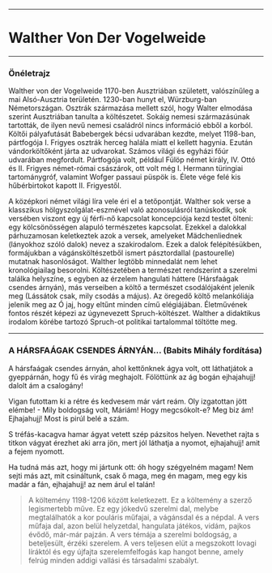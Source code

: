 
<!--
Walther Von Der Vogelweide

hársfavirágok
ó jajj hogy eltűnt minden

linkek:
https://blog.verselemzes.hu/jegyzet/walther-von-der-vogelweide-a-harsfaagak-csendes-arnyan-elemzes/
https://www.babelmatrix.org/works/de/Vogelweide%2C_Walther_von_der-1170/Ow%C3%AA_war_sint_verswunden_alliu_m%C3%AEniu_j%C3%A2r%21/hu/11952-%C3%93_jaj%2C_hogy_elt%C5%B1nt_minden...

-->

---

# Walther Von Der Vogelweide

---

### Önéletrajz

Walther von der Vogelweide 1170-ben Ausztriában született, valószínűleg a mai Alsó-Ausztria területén.
1230-ban hunyt el, Würzburg-ban Németországan.
Osztrák származása mellett szól, hogy Walter elmodása szerint Ausztriában tanulta a költészetet.
Sokáig nemesi származásúnak tartották, de ilyen nevű nemesi családról nincs információ ebből a korból.
Költői pályafutását Babebergek bécsi udvarában kezdte, melyet 1198-ban, pártfogója I. Frigyes osztrák herceg halála miatt el kellett hagynia.
Ezután vándorköltőként járta az udvarokat. Számos világi és egyházi főúr udvarában megfordult.
Pártfogója volt, például Fülöp német király, IV. Ottó és II. Frigyes német-római császárok, ott volt még I. Hermann türingiai tartománygróf, valamint Wofger passaui püspök is. 
Élete vége felé kis hűbérbirtokot kapott II. Frigyestől.

A középkori német világi líra vele éri el a tetőpontját.
Walther sok verse a klasszikus hölgyszolgálat-eszmével való azonosulásról tanúskodik, sok versében viszont egy új férfi-nő kapcsolat koncepciója kezd testet ölteni: egy kölcsönösségen alapuló természetes kapcsolat.
Ezekkel a dalokkal párhuzamosan keletkeztek azok a versek, amelyeket Mädchenliednek (lányokhoz szóló dalok) nevez a szakirodalom.
Ezek a dalok felépítésükben, formájukban a vágánsköltészetből ismert pásztordallal (pastourelle) mutatnak hasonlóságot.
Walther legtöbb minnedalát nem lehet kronológiailag besorolni.
Költészetében a természet rendszerint a szerelmi találka helyszíne, s egyben az érzelem hangulati háttere (Hársfaágak csendes árnyán), más verseiben a költő a természet csodálójaként jelenik meg (Lássátok csak, mily csodás a május).
Az öregedő költő melankóliája jelenik meg az Ó jaj, hogy eltűnt minden című elégiájában.
Életművének fontos részét képezi az úgynevezett Spruch-költészet.
Walther a didaktikus irodalom körébe tartozó Spruch-ot politikai tartalommal töltötte meg. 

---

### A HÁRSFAÁGAK CSENDES ÁRNYÁN... (Babits Mihály fordítása)
 
A hársfaágak
csendes árnyán,
ahol kettőnknek ágya volt,
ott láthatjátok
a gyeppárnán,
hogy fű és virág meghajolt.
Fölöttünk az ág bogán
ejhajahujj!
dalolt ám a csalogány!
 
Vigan futottam
ki a rétre
és kedvesem már várt reám.
Oly izgatottan
jött elémbe! -
Mily boldogság volt, Máriám!
Hogy megcsókolt-e? Meg biz ám!
Ejhajahujj!
Most is pirúl belé a szám.
 
S tréfás-kacagva
hamar ágyat
vetett szép pázsitos helyen.
Nevethet rajta
s titkon vágyat
érezhet aki arra jön,
mert jól láthatja a nyomot,
ejhajahujj!
amit a fejem nyomott.
 
Ha tudná más azt,
hogy mi jártunk
ott: óh hogy szégyelném magam!
Nem sejti más azt,
mit csináltunk,
csak ő maga, meg én magam,
meg egy kis madár a fán,
ejhajahujj!
az nem árul el talán!


> A költemény 1198-1206 között keletkezett. Ez a költemény a szerző legismertebb műve.
Ez egy jókedvű szerelmi dal, melybe megtalálhatók a kor pouláris műfajai, a vágánsdal és a népdal.
A vers műfaja dal, azon belül helyzetdal, hangulata játékos, vidám, pajkos évődő, már-már pajzán.
A vers témája a szerelmi boldogság, a beteljesült, érzéki szerelem.
A vers teljesen elüt a megszokott lovagi líráktól és egy újfajta szerelemfelfogás kap hangot benne, amely felrúg minden addigi vallási és társadalmi szabályt.
